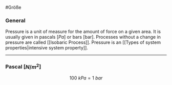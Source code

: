 #Größe 
### General
Pressure is a unit of measure for the amount of force on a given area. It is usually given in pascals \[$Pa$] or bars \[bar]. Processes without a change in pressure are called [[Isobaric Process]]. Pressure is an [[Types of system properties|intensive system property]].

----
### Pascal \[$N/m^2$]
$$
100 \ kPa = 1 \ bar
$$

